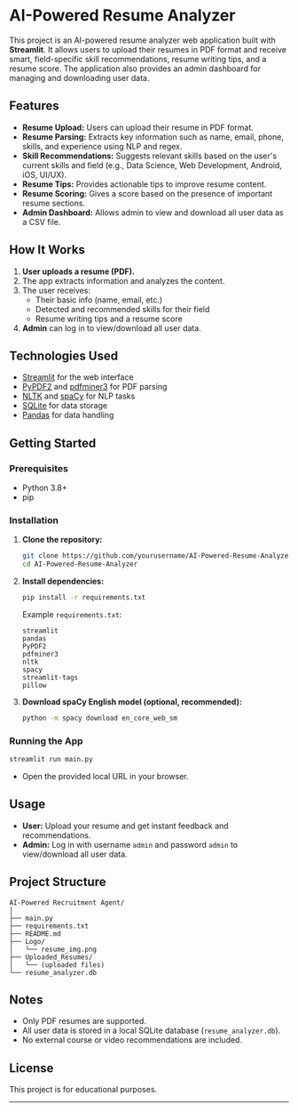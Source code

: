 # AI-Powered Resume Analyzer

This project is an AI-powered resume analyzer web application built with **Streamlit**. It allows users to upload their resumes in PDF format and receive smart, field-specific skill recommendations, resume writing tips, and a resume score. The application also provides an admin dashboard for managing and downloading user data.

## Features

- **Resume Upload:** Users can upload their resume in PDF format.
- **Resume Parsing:** Extracts key information such as name, email, phone, skills, and experience using NLP and regex.
- **Skill Recommendations:** Suggests relevant skills based on the user's current skills and field (e.g., Data Science, Web Development, Android, iOS, UI/UX).
- **Resume Tips:** Provides actionable tips to improve resume content.
- **Resume Scoring:** Gives a score based on the presence of important resume sections.
- **Admin Dashboard:** Allows admin to view and download all user data as a CSV file.

## How It Works

1. **User uploads a resume (PDF).**
2. The app extracts information and analyzes the content.
3. The user receives:
   - Their basic info (name, email, etc.)
   - Detected and recommended skills for their field
   - Resume writing tips and a resume score
4. **Admin** can log in to view/download all user data.

## Technologies Used

- [Streamlit](https://streamlit.io/) for the web interface
- [PyPDF2](https://pypi.org/project/PyPDF2/) and [pdfminer3](https://pypi.org/project/pdfminer3/) for PDF parsing
- [NLTK](https://www.nltk.org/) and [spaCy](https://spacy.io/) for NLP tasks
- [SQLite](https://www.sqlite.org/index.html) for data storage
- [Pandas](https://pandas.pydata.org/) for data handling

## Getting Started

### Prerequisites

- Python 3.8+
- pip

### Installation

1. **Clone the repository:**
    ```bash
    git clone https://github.com/yourusername/AI-Powered-Resume-Analyzer.git
    cd AI-Powered-Resume-Analyzer
    ```

2. **Install dependencies:**
    ```bash
    pip install -r requirements.txt
    ```

    Example `requirements.txt`:
    ```
    streamlit
    pandas
    PyPDF2
    pdfminer3
    nltk
    spacy
    streamlit-tags
    pillow
    ```

3. **Download spaCy English model (optional, recommended):**
    ```bash
    python -m spacy download en_core_web_sm
    ```

### Running the App

```bash
streamlit run main.py
```

- Open the provided local URL in your browser.

## Usage

- **User:** Upload your resume and get instant feedback and recommendations.
- **Admin:** Log in with username `admin` and password `admin` to view/download all user data.

## Project Structure

```
AI-Powered Recruitment Agent/
│
├── main.py
├── requirements.txt
├── README.md
├── Logo/
│   └── resume_img.png
├── Uploaded_Resumes/
│   └── (uploaded files)
└── resume_analyzer.db
```

## Notes

- Only PDF resumes are supported.
- All user data is stored in a local SQLite database (`resume_analyzer.db`).
- No external course or video recommendations are included.

## License

This project is for educational purposes.

---